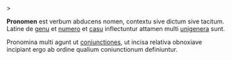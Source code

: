 <!-- markdownlint-disable MD041 -->>
**Pronomen** est verbum abducens nomen, contextu sive dictum sive tacitum. Latine de [genu](genus.md) et [numero](numerus.md) et [casu](casus.md) inflectuntur attamen multi [unigenera](unigenerum.md) sunt.

Pronomina multi agunt ut [coniunctiones](coniunctio.md), ut incisa relativa obnoxiave incipiant ergo ab ordine qualium coniunctionum definiuntur.
